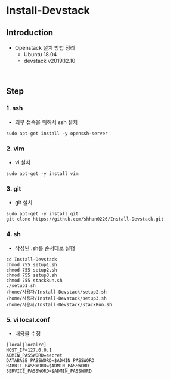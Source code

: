 # Install-Devstack

## Introduction
* Openstack 설치 방법 정리
  * Ubuntu 18.04
  * devstack v2019.12.10

<br>

## Step

### 1. ssh <br>
* 외부 접속을 위해서 ssh 설치 <br>        
```
sudo apt-get install -y openssh-server
```

### 2. vim <br>
* vi 설치 <br>        
```
sudo apt-get -y install vim
```

### 3. git <br>
* git 설치 <br>        
```
sudo apt-get -y install git
git clone https://github.com/shhan0226/Install-Devstack.git
```

### 4. sh <br>
* 작성된 .sh를 순서데로 실행 <br>        
```
cd Install-Devstack
chmod 755 setup1.sh
chmod 755 setup2.sh
chmod 755 setup3.sh
chmod 755 stackRun.sh
./setup1.sh
/home/사용자/Install-Devstack/setup2.sh
/home/사용자/Install-Devstack/setup3.sh
/home/사용자/Install-Devstack/stackRun.sh
```

### 5. vi local.conf <br>
* 내용을 수정 <br>        
```
[local|localrc]
HOST_IP=127.0.0.1
ADMIN_PASSWORD=secret
DATABASE_PASSWORD=$ADMIN_PASSWORD
RABBIT_PASSWORD=$ADMIN_PASSWORD
SERVICE_PASSWORD=$ADMIN_PASSWORD
```


